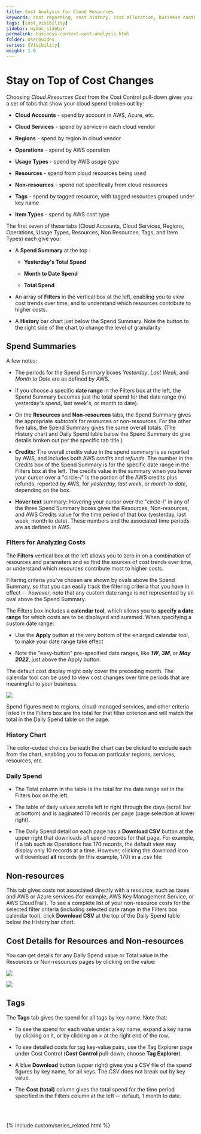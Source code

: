 ```yaml
---
title: Cost Analysis for Cloud Resources
keywords: cost reporting, cost history, cost allocation, business context, cost analysis
tags: [cost_visibility]
sidebar: mydoc_sidebar
permalink: business-context-cost-analysis.html
folder: UserGuides
series: [Visibility]
weight: 1.0
---
```


# Stay on Top of Cost Changes #


Choosing _Cloud Resources Cost_ from the Cost Control pull-down gives you a set of tabs that show your cloud spend broken out by:

*   **Cloud Accounts** - spend by account in AWS, Azure, etc.
    
*   **Cloud Services** - spend by service in each cloud vendor

*   **Regions** - spend by region in cloud vendor

*   **Operations** - spend by AWS operation

*   **Usage Types** - spend by AWS _usage type_
    
*   **Resources** - spend from cloud resources being used
    
*   **Non-resources** - spend not specifically from cloud resources
    
*   **Tags** - spend by tagged resource, with tagged resources grouped under key name
    
*   **Item Types** - spend by AWS cost type
    

The first seven of these tabs (Cloud Accounts, Cloud Services, Regions, Operations, Usage Types, Resources, Non Resources, Tags, and Item Types) each give you:

*   A **Spend Summary** at the top :
    
    *   **Yesterday's Total Spend**
        
    *   **Month to Date Spend**
        
    *   **Total Spend**
        
    
*   An array of **Filters** in the vertical box at the left, enabling you to view cost trends over time, and to understand which resources contribute to higher costs.
    
*   A **History** bar chart just below the Spend Summary. Note the button to the right side of the chart to change the level of granularity
    

**Spend Summaries**
-------------------

A few notes:

*   The periods for the Spend Summary boxes _Yesterday_, _Last Week_, and _Month to Date_ are as defined by AWS.
    
*   If you choose a specific **date range** in the Filters box at the left, the Spend Summary becomes just the total spend for that date range (no yesterday's spend, last week's, or month to date).
    
*   On the **Resources** and **Non-resources** tabs, the Spend Summary gives the appropriate _subtotals_ for resources or non-resources. For the other five tabs, the Spend Summary gives the same overall totals. (The History chart and Daily Spend table below the Spend Summary do give details broken out per the specific tab title.)
    
*   **Credits:** The overall credits value in the spend summary is as reported by AWS, and includes both AWS _credits_ and _refunds_. The number in the Credits box of the Spend Summary is for the specific date range in the Filters box at the left. The credits value in the summary when you hover your cursor over a "circle-_i_" is the portion of the AWS credits plus refunds, reported by AWS, for _yesterday_, _last week_, or _month to date_, depending on the box.
    
*   **Hover text** summary: Hovering your cursor over the "circle-_i_" in any of the three Spend Summary boxes gives the Resources, Non-resources, and AWS Credits value for the time period of that box (yesterday, last week, month to date). These numbers and the associated time periods are as defined in AWS.
    

### **Filters** for Analyzing Costs ###


The **Filters** vertical box at the left allows you to zero in on a combination of resources and parameters and so find the sources of cost trends over time, or understand which resources contribute most to higher costs. 

Filtering criteria you've chosen are shown by ovals above the Spend Summary, so that you can easily track the filtering criteria that you have in effect -- _however_, note that any custom date range is not represented by an oval above the Spend Summary.

The Filters box includes a **calendar tool**, which allows you to **specify a date range** for which costs are to be displayed and summed. When specifying a custom date range:

*   Use the **Apply** button at the very bottom of the enlarged calendar tool, to make your date range take effect
    
*   Note the "easy-button" pre-specified date ranges, like **_1W_**, **_3M_**, or **_May 2022_**, just above the Apply button.
    

The default cost display might only cover the preceding month. The calendar tool can be used to view cost changes over time periods that are meaningful to your business.

![](/tmpimg/calendar-select.png)

Spend figures next to regions, cloud-managed services, and other criteria listed in the Filters box are the total for that filter criterion and will match the total in the Daily Spend table on the page.

### **History Chart** ###


The color-coded choices beneath the chart can be clicked to exclude each from the chart, enabling you to focus on particular regions, services, resources, etc.

### **Daily Spend** ###


*   The Total column in the table is the total for the date range set in the Filters box on the left.
    
*   The table of daily values scrolls left to right through the days (scroll bar at bottom) and is paginated 10 records per page (page selection at lower right).
    
*   The Daily Spend detail on each page has a **Download CSV** button at the upper right that downloads _all_ spend records for that page. For example, if a tab such as Operations has 170 records, the default view may display only 10 records at a time. However, clicking the download icon will download **all** records (in this example, 170) in a .csv file:
    

**Non-resources**
-----------------

This tab gives costs not associated directly with a resource, such as taxes and AWS or Azure services (for example, AWS Key Management Service, or AWS CloudTrail). To see a complete list of your non-resource costs for the selected filter criteria (including selected date range in the Filters box calendar tool), click **Download CSV** at the top of the Daily Spend table below the History bar chart.

Cost Details for Resources and Non-resources
--------------------------------------------

You can get details for any Daily Spend value or Total value in the Resources or Non-resources pages by clicking on the value:

![](/tmpimg/See-Details.png)

![](/tmpimg/Displayed-Details-on-Resources-and-Non-resources.png)

Tags
----

The **Tags** tab gives the spend for all tags by key name. Note that:

*   To see the spend for each _value_ under a key name, expand a key name by clicking on it, or by clicking on > at the right end of the row.
    
*   To see detailed costs for tag key-value pairs, use the Tag Explorer page under Cost Control (**Cost Control** pull-down, choose **Tag Explorer**).
    
*   A blue **Download** button (upper right) gives you a CSV file of the spend figures by key name, for all keys. The CSV does not break out by key value.
    
*   The **Cost (total)** column gives the total spend for the time period specified in the Filters column at the left -- default, 1 month to date.


<br/><br/>

{% include custom/series_related.html %}